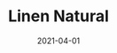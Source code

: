 ---
description: "Pattern%3A%20Linen%20%7C%20Color%3A%20Natural%20%7C%20Width%3A%2054%22%20%7C%20Content%20100%25%20Polyester%20%7C%20NFPA%3A%20260%20/%20UFAC%20Class%201%20/%20CAL%20117%20%7C%20Abrasion%3A%2050%2C000%20Double%20rubs%20%7C%20Cleaning%20Codes%20Solvent%20or%20dry%20cleaning%20products%20%7C%20Use%3A%20Upholstery%20%7C%20"
tags: 
  - "Lark Fontaine"
  - "Linen"
  - "Textiles"
image_primary: "img/Linen_Natural_large.jpg"
href: "https://www.larkfontaine.com/collections/textiles/products/natural"
designer: "Lark Fontaine"
title: "Linen Natural"
category: "Textiles"
subtitle: ""
manufacturer: "Lark Fontaine"
slug: "/manufacturers/lark-fontaine/textiles/lark-fontaine-linen-natural"
date: "2021-04-01"
---